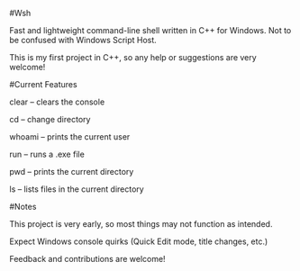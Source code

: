 #Wsh

Fast and lightweight command-line shell written in C++ for Windows.
Not to be confused with Windows Script Host.

This is my first project in C++, so any help or suggestions are very welcome!

#Current Features

clear – clears the console

cd – change directory

whoami – prints the current user

run – runs a .exe file

pwd – prints the current directory

ls – lists files in the current directory

#Notes

This project is very early, so most things may not function as intended.

Expect Windows console quirks (Quick Edit mode, title changes, etc.)

Feedback and contributions are welcome!
